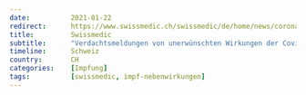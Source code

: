 ```yaml
---
date:          2021-01-22
redirect:      https://www.swissmedic.ch/swissmedic/de/home/news/coronavirus-covid-19/verdachtsmeldungen-impfstoff-covid19.html
title:         Swissmedic
subtitle:      "Verdachtsmeldungen von unerwünschten Wirkungen der Covid-19-Impfstoffe in der Schweiz"
timeline:      Schweiz
country:       CH
categories:    [Impfung]
tags:          [swissmedic, impf-nebenwirkungen]
---
```

